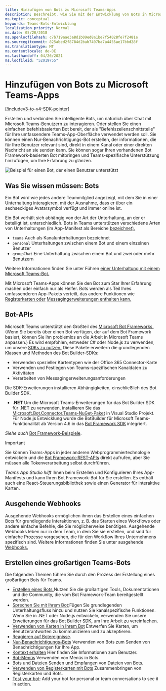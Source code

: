 ```yaml
---
title: Hinzufügen von Bots zu Microsoft Teams-Apps
description: Beschreibt, wie Sie mit der Entwicklung von Bots in Microsoft Teams beginnen
ms.topic: conceptual
keywords: Teams-Bots-Entwicklung
localization_priority: Normal
ms.date: 05/20/2018
ms.openlocfilehash: c7b719aae3a8d1b09ed8a1be7f54028fe7f2481e
ms.sourcegitcommit: 825abed2f8784d2bab7407ba7a4455ae17bbd28f
ms.translationtype: MT
ms.contentlocale: de-DE
ms.lasthandoff: 04/26/2021
ms.locfileid: "52019755"
---
```

# <a name="add-bots-to-microsoft-teams-apps"></a>Hinzufügen von Bots zu Microsoft Teams-Apps

[!include[v3-to-v4-SDK-pointer](~/includes/v3-to-v4-pointer-bots.md)]

Erstellen und verbinden Sie intelligente Bots, um natürlich über Chat mit Microsoft Teams-Benutzern zu interagieren. Oder stellen Sie einen einfachen befehlsbasierten Bot bereit, der als "Befehlszeilenschnittstelle" für Ihre umfassendere Teams-App-Oberfläche verwendet werden soll. Sie können einen Nur-Benachrichtigungs-Bot erstellen, der informationen, die für Ihre Benutzer relevant sind, direkt in einem Kanal oder einer direkten Nachricht an sie senden kann. Sie können sogar Ihren vorhandenen Bot Framework-basierten Bot mitbringen und Teams-spezifische Unterstützung hinzufügen, um Ihre Erfahrung zu glänzen.

![Beispiel für einen Bot, der einen Benutzer unterstützt](~/assets/images/bot_example.png)

## <a name="what-you-need-to-know-bots"></a>Was Sie wissen müssen: Bots

Ein Bot wird wie jedes andere Teammitglied angezeigt, mit dem Sie in einer Unterhaltung interagieren, mit der Ausnahme, dass er über ein sechseckiges Avatarsymbol verfügt und immer online ist.

Ein Bot verhält sich abhängig von der Art der Unterhaltung, an der er beteiligt ist, unterschiedlich. Bots in Teams unterstützen verschiedene Arten von Unterhaltungen (im App-Manifest als Bereiche [bezeichnet).](~/resources/schema/manifest-schema.md)

* `teams` Auch als Kanalunterhaltungen bezeichnet
* `personal` Unterhaltungen zwischen einem Bot und einem einzelnen Benutzer
* `groupChat` Eine Unterhaltung zwischen einem Bot und zwei oder mehr Benutzern

Weitere Informationen finden Sie unter Führen [einer Unterhaltung mit einem Microsoft Teams-Bot.](~/resources/bot-v3/bot-conversations/bots-conversations.md)

Mit Microsoft Teams-Apps können Sie den Bot zum Star Ihrer Erfahrung machen oder einfach nur als Helfer. Bots werden als Teil Ihres umfassenderen App-Pakets verteilt, das andere Funktionen wie [Registerkarten oder](~/tabs/what-are-tabs.md) [Messagingerweiterungen enthalten kann.](~/messaging-extensions/what-are-messaging-extensions.md)

## <a name="bot-apis"></a>Bot-APIs

Microsoft Teams unterstützt den Großteil des [Microsoft Bot Frameworks.](https://dev.botframework.com/) (Wenn Sie bereits über einen Bot verfügen, der auf dem Bot Framework basiert, können Sie ihn problemlos an die Arbeit in Microsoft Teams anpassen.) Es wird empfohlen, entweder C# oder Node.js zu verwenden, um unsere [SDKs zu nutzen.](/microsoftteams/platform/#pivot=sdk-tools) Diese Pakete erweitern die grundlegenden Klassen und Methoden des Bot Builder-SDKs:

* Verwenden spezieller Kartentypen wie der Office 365 Connector-Karte
* Verwenden und Festlegen von Teams-spezifischen Kanaldaten zu Aktivitäten
* Verarbeiten von Messagingerweiterungsanforderungen

Die SDK-Erweiterungen installieren Abhängigkeiten, einschließlich des Bot Builder SDK.

* **.NET** Um die Microsoft Teams-Erweiterungen für das Bot Builder SDK für .NET zu verwenden, installieren Sie das [Microsoft.Bot.Connector.Teams-NuGet-Paket](https://www.nuget.org/packages/Microsoft.Bot.Connector.Teams) in Visual Studio Projekt. Für Node.js Entwicklung wurde die BotBuilder für Microsoft Teams-Funktionalität ab Version 4.6 in das [Bot Framework SDK](https://github.com/microsoft/botframework-sdk) integriert.

*Siehe auch* [Bot Framework-Beispiele](https://github.com/Microsoft/BotBuilder-Samples/blob/master/README.md).

> [!IMPORTANT]
> Sie können Teams-Apps in jeder anderen Webprogrammiertechnologie entwickeln und die [Bot Framework-REST-APIs](/bot-framework/rest-api/bot-framework-rest-overview) direkt aufrufen, aber Sie müssen alle Tokenverarbeitung selbst durchführen.

*Teams App Studio hilft* Ihnen beim Erstellen und Konfigurieren Ihres App-Manifests und kann Ihren Bot Framework-Bot für Sie erstellen. Es enthält auch eine React-Steuerungsbibliothek sowie einen Generator für interaktive Karten.

## <a name="outgoing-webhooks"></a>Ausgehende Webhooks

Ausgehende Webhooks ermöglichen ihnen das Erstellen eines einfachen Bots für grundlegende Interaktionen, z. B. das Starten eines Workflows oder andere einfache Befehle, die Sie möglicherweise benötigen. Ausgehende Webhooks leben nur in dem Team, in dem Sie sie erstellen, und sind für einfache Prozesse vorgesehen, die für den Workflow Ihres Unternehmens spezifisch sind. Weitere Informationen finden Sie unter ausgehende [Webhooks.](~/webhooks-and-connectors/how-to/add-outgoing-webhook.md)

## <a name="build-a-great-teams-bot"></a>Erstellen eines großartigen Teams-Bots

Die folgenden Themen führen Sie durch den Prozess der Erstellung eines großartigen Bots für Teams.

* [Erstellen eines Bots:](~/resources/bot-v3/bots-create.md)Nutzen Sie die großartigen Tools, Dokumentationen und die Community, die vom Bot Framework-Team bereitgestellt werden.
* [Sprechen Sie mit Ihrem Bot:](~/resources/bot-v3/bot-conversations/bots-conversations.md)Fügen Sie grundlegenden Unterhaltungsfluss hinzu und nutzen Sie kanalspezifische Funktionen. Wenn Sie in .NET oder Node.js entwickeln, verwenden Sie unsere Erweiterungen für das Bot Builder SDK, um Ihre Arbeit zu vereinfachen.
* [Verwenden von Karten in Ihrem Bot](~/resources/bot-v3/bots-cards.md) Entwerfen Sie Karten, um Benutzerantworten zu kommunizieren und zu akzeptieren.
* [Reagieren auf Botereignisse](~/resources/bot-v3/bots-notifications.md).
* [Nur-Benachrichtigungs-Bots](~/resources/bot-v3/bots-notification-only.md) Verwenden von Bots zum Senden von Benachrichtigungen für Ihre App.
* [Kontext erhalten](~/resources/bot-v3/bots-context.md) Hier finden Sie Informationen zum Benutzer.
* [Bot-Menüs](~/resources/bot-v3/bots-menus.md) Verwenden von Menüs in Bots.
* [Bots und Dateien](~/resources/bot-v3/bots-files.md) Senden und Empfangen von Dateien von Bots.
* [Verwenden von Registerkarten mit Bots](~/resources/bot-v3/bots-with-tabs.md) Zusammenbringen von Registerkarten und Bots.
* [Test your bot](~/resources/bot-v3/bots-test.md): Add your bot for personal or team conversations to see it in action.
